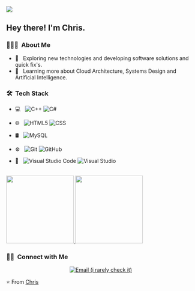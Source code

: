 <img src="https://avatars.githubusercontent.com/u/60308252?v=4">

<h2> Hey there! I'm Chris.</h2>

<h3> 👨🏻‍💻 &nbsp;About Me </h3>

- 🤔 &nbsp; Exploring new technologies and developing software solutions and quick fix's.
- 🌱 &nbsp; Learning more about Cloud Architecture, Systems Design and Artificial Intelligence.

<h3> 🛠 &nbsp;Tech Stack</h3>

- 💻 &nbsp;
  ![C++](https://img.shields.io/badge/-C++-333333?style=flat&logo=C%2B%2B&logoColor=00599C)
  ![C#](https://img.shields.io/badge/-CSharp-333333?style=flat&logo=C%2B%2B&logoColor=00599C)

- 🌐 &nbsp;
  ![HTML5](https://img.shields.io/badge/-HTML5-333333?style=flat&logo=HTML5)
  ![CSS](https://img.shields.io/badge/-CSS-333333?style=flat&logo=CSS3&logoColor=1572B6)
- 🛢 &nbsp;
  ![MySQL](https://img.shields.io/badge/-MySQL-333333?style=flat&logo=mysql)
- ⚙️ &nbsp;
  ![Git](https://img.shields.io/badge/-Git-333333?style=flat&logo=git)
  ![GitHub](https://img.shields.io/badge/-GitHub-333333?style=flat&logo=github)
- 🔧 &nbsp;
  ![Visual Studio Code](https://img.shields.io/badge/-Visual%20Studio%20Code-333333?style=flat&logo=visual-studio-code&logoColor=007ACC)
  ![Visual Studio](https://img.shields.io/badge/-Visual%20Studio-333333?style=flat&logo=visual-studio-code&logoColor=5d2b90)
<br/>

<a href="https://github.com/ruskichris">
  <img height="180em" src="https://github-readme-stats.vercel.app/api?username=ruskichris&theme=buefy&show_icons=true" />
  <img height="180em" src="https://github-readme-stats.vercel.app/api/top-langs/?username=ruskichris&theme=buefy&layout=compact" />
</a>

<br/>

<h3> 🤝🏻 &nbsp;Connect with Me </h3>

<p align="center">
<a href="mailto:angelpissytev@gmail.com"><img alt="Email (i rarely check it)" src="https://img.shields.io/badge/Email-angelpissytev@gmail.com-blue?style=flat-square&logo=gmail"></a>
</p>

⭐️ From [Chris](https://github.com/ruskichris)
